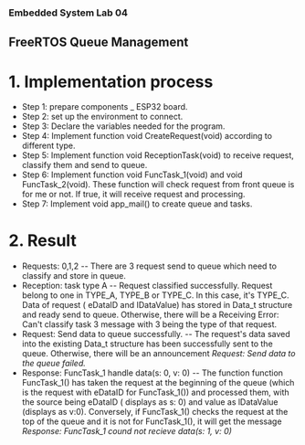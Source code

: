 ### Embedded System Lab 04
## FreeRTOS Queue Management
# 1. Implementation process
  - Step 1: prepare components _ ESP32 board.  
  - Step 2: set up the environment to connect.  
  - Step 3: Declare the variables needed for the program.  
  - Step 4: Implement function void CreateRequest(void) according to different type.  
  - Step 5: Implement function void ReceptionTask(void) to receive request, classify them and send to queue.  
  - Step 6: Implement function void FuncTask_1(void) and void FuncTask_2(void). These function will check request from front queue is for me or not. If true, it will receive   request and processing.   
  - Step 7: Implement void app_mail() to create queue and tasks.  

# 2. Result
  - Requests: 0,1,2 -- There are 3 request send to queue which need to classify and store in  queue.  
  - Reception: task type A -- Request classified successfully. Request belong to one in TYPE_A, TYPE_B or TYPE_C. In this case, it's TYPE_C. Data of request ( eDataID and IDataValue) has stored in Data_t structure and ready send to queue. Otherwise, there will be a Receiving Error: Can't classify task 3 message with 3 being the type of that request.  
  - Request: Send data to queue successfully. -- The request's data saved into the existing Data_t structure has been successfully sent to the queue. Otherwise, there will be an announcement _Request: Send data to the queue failed._  
  - Response: FuncTask_1 handle data(s: 0, v: 0) -- The function function FuncTask_1() has taken the request at the beginning of the queue (which is the request with eDataID for FuncTask_1()) and processed them, with the source being eDataID ( displays as s: 0) and value as lDataValue (displays as v:0). Conversely, if FuncTask_1() checks the request at the top of the queue and it is not for FuncTask_1(), it will get the message _Response: FuncTask_1 cound not recieve data(s: 1, v: 0)_
